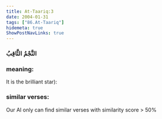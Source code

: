 ```yaml
---
title: At-Taariq:3
date: 2004-01-31
tags: ["86.At-Taariq"]
hidemeta: true 
ShowPostNavLinks: true 
---
```

### النَّجْمُ الثَّاقِبُ
### meaning: 
It is the brilliant star):
### similar verses: 

Our AI only can find similar verses with similarity score > 50% 




